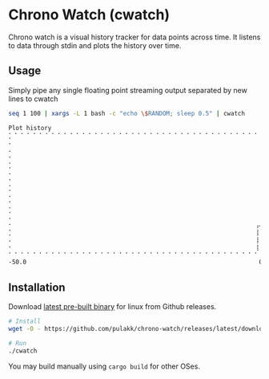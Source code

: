 # Chrono Watch (cwatch)
Chrono watch is a visual history tracker for data points across time. It listens to data through stdin and plots the history over time.

## Usage
Simply pipe any single floating point streaming output separated by new lines to cwatch
```bash
seq 1 100 | xargs -L 1 bash -c "echo \$RANDOM; sleep 0.5" | cwatch
```
```bash
Plot history
⡁⠈ ⠁⠈ ⠁⠈ ⠁⠈ ⠁⠈ ⠁⠈ ⠁⠈ ⠁⠈ ⠁⠈ ⠁⠈ ⠁⠈ ⠁⠈ ⠁⠈ ⠁⠈ ⠁⠈ ⠁⠈ ⠁⠈ ⠁⠈ ⠁⠈ ⠁⠈ ⠁⠈ ⠁⠈ ⠈  ⡁ 29033.0
⠄                                                                     ⢸⠉⡇  ⠄
⠄                                                                     ⢸ ⡇  ⠄
⠂                                                                     ⢸ ⡇  ⠂
⡁                                                                     ⢸ ⡇  ⡁
⠄                                                                     ⢸ ⡇  ⠄
⠂                                                                     ⢸ ⡇  ⠂
⡁                                                                     ⢸ ⡇  ⡁
⠄                                                                     ⢸ ⡇  ⠄
⠂                                                                     ⢸ ⡇  ⠂
⡁                                                                     ⢸ ⣇⣀ ⡁
⠄                                                                     ⢸    ⠄
⠂                                                                    ⡤⠼    ⠂
⡁                                                                    ⡇     ⡁
⠄                                                                    ⡇     ⠄
⠂                                                                    ⡇     ⠂
⠁⠈ ⠁⠈ ⠁⠈ ⠁⠈ ⠁⠈ ⠁⠈ ⠁⠈ ⠁⠈ ⠁⠈ ⠁⠈ ⠁⠈ ⠁⠈ ⠁⠈ ⠁⠈ ⠁⠈ ⠁⠈ ⠁⠈ ⠁⠈ ⠁⠈ ⠁⠈ ⠁⠈ ⠁⠈ ⠁⠈ ⠁ 5835.0
-50.0                                                                 0.0
```

## Installation
Download [latest pre-built binary](https://github.com/pulakk/chrono-watch/releases/latest/download/cwatch-linux-x86_64.tar.gz) for linux from Github releases.

```bash
# Install
wget -O - https://github.com/pulakk/chrono-watch/releases/latest/download/cwatch-linux-x86_64.tar.gz | tar -xvf -

# Run
./cwatch
```

You may build manually using `cargo build` for other OSes.
